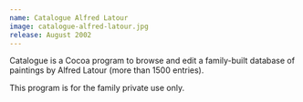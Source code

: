 ```yaml
---
name: Catalogue Alfred Latour
image: catalogue-alfred-latour.jpg
release: August 2002
---
```


Catalogue is a Cocoa program to browse and edit a family-built database of paintings by Alfred Latour (more than 1500 entries).

This program is for the family private use only.
